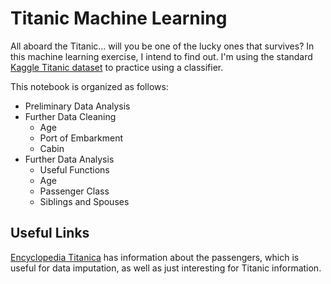 # Titanic Machine Learning
All aboard the Titanic... will you be one of the lucky ones that survives? In this machine learning exercise, I intend to find out. I'm using the standard [Kaggle Titanic dataset](https://www.kaggle.com/c/titanic) to practice using a classifier.

This notebook is organized as follows:
- Preliminary Data Analysis
- Further Data Cleaning
    - Age
    - Port of Embarkment
    - Cabin
- Further Data Analysis
    - Useful Functions
    - Age
    - Passenger Class
    - Siblings and Spouses
## Useful Links
[Encyclopedia Titanica](https://www.encyclopedia-titanica.org/explorer/) has information about the passengers, which is useful for data imputation, as well as just interesting for Titanic information.